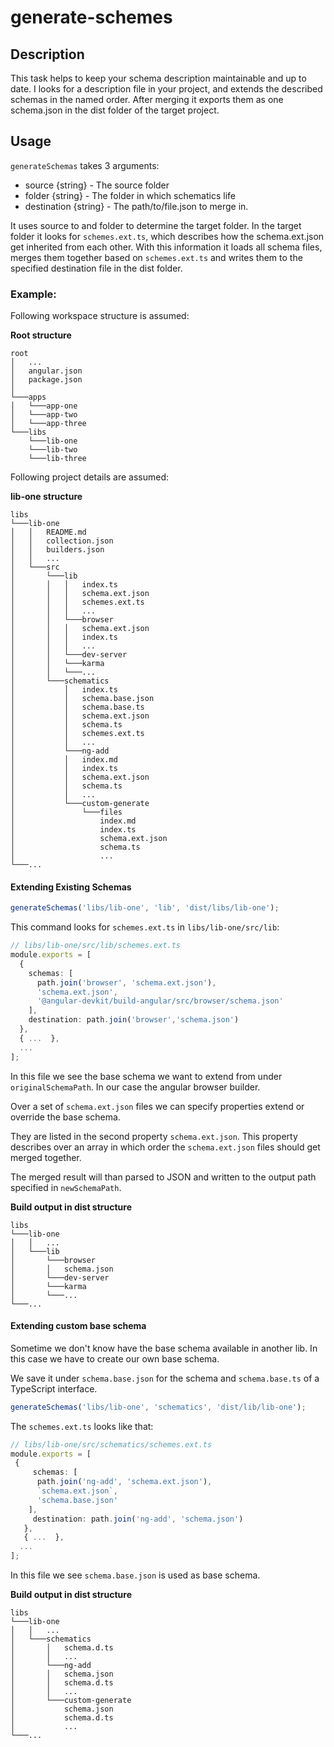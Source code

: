 # generate-schemes

## Description

This task helps to keep your schema description maintainable and up to date.
I looks for a description file in your project,
and extends the described schemas in the named order.
After merging it exports them as one schema.json in the dist folder of the target project.

## Usage

`generateSchemas` takes 3 arguments:

- source {string} - The source folder
- folder {string} - The folder in which schematics life
- destination {string} - The path/to/file.json to merge in.

It uses source to and folder to determine the target folder.
In the target folder it looks for `schemes.ext.ts`, which describes how the schema.ext.json get inherited from each other.
With this information it loads all schema files, merges them together based on `schemes.ext.ts` and
writes them to the specified destination file in the dist folder.

### Example:

Following workspace structure is assumed:

**Root structure**

```
root
│   ...
│   angular.json
│   package.json
│
└───apps
│   └───app-one
│   └───app-two
│   └───app-three
└───libs
    └───lib-one
    └───lib-two
    └───lib-three
```

Following project details are assumed:

**lib-one structure**

```
libs
└───lib-one
│   │   README.md
│   │   collection.json
│   │   builders.json
│   │   ...
│   └───src
│       └───lib
│       │   │   index.ts
│       │   │   schema.ext.json
│       │   │   schemes.ext.ts
│       │   │   ...
│       │   └───browser
│       │   │   schema.ext.json
│       │   │   index.ts
│       │   │   ...
│       │   └───dev-server
│       │   └───karma
│       │   └───...
│       └───schematics
│           │   index.ts
│           │   schema.base.json
│           │   schema.base.ts
│           │   schema.ext.json
│           │   schema.ts
│           │   schemes.ext.ts
│           │   ...
│           └───ng-add
│           │   index.md
│           │   index.ts
│           │   schema.ext.json
│           │   schema.ts
│           │   ...
│           └───custom-generate
│               └───files
│                   index.md
│                   index.ts
│                   schema.ext.json
│                   schema.ts
│                   ...
└───...
```

#### Extending Existing Schemas

```typescript
generateSchemas('libs/lib-one', 'lib', 'dist/libs/lib-one');
```

This command looks for `schemes.ext.ts` in `libs/lib-one/src/lib`:

```typescript
// libs/lib-one/src/lib/schemes.ext.ts
module.exports = [
  {
    schemas: [
      path.join('browser', 'schema.ext.json'),
      'schema.ext.json',
      '@angular-devkit/build-angular/src/browser/schema.json'
    ],
    destination: path.join('browser','schema.json')
  },
  { ...  },
  ...
];
```

In this file we see the base schema we want to extend from under `originalSchemaPath`. In our case the angular browser builder.

Over a set of `schema.ext.json` files we can specify properties extend or override the base schema.

They are listed in the second property `schema.ext.json`. This property
describes over an array in which order the `schema.ext.json` files should get merged together.

The merged result will than parsed to JSON and written to the output path specified in `newSchemaPath`.

**Build output in dist structure**

```
libs
└───lib-one
│   │   ...
│   └───lib
│       └───browser
│       │   schema.json
│       └───dev-server
│       └───karma
│       └───...
└───...
```

#### Extending custom base schema

Sometime we don't know have the base schema available in another lib.
In this case we have to create our own base schema.

We save it under `schema.base.json` for the schema and `schema.base.ts` of a TypeScript interface.

```typescript
generateSchemas('libs/lib-one', 'schematics', 'dist/lib/lib-one');
```

The `schemes.ext.ts` looks like that:

```typescript
// libs/lib-one/src/schematics/schemes.ext.ts
module.exports = [
 {
     schemas: [
      path.join('ng-add', 'schema.ext.json'),
      `schema.ext.json`,
      'schema.base.json'
    ],
     destination: path.join('ng-add', 'schema.json')
   },
   { ...  },
  ...
];
```

In this file we see `schema.base.json` is used as base schema.

**Build output in dist structure**

```
libs
└───lib-one
│   │   ...
│   └───schematics
│       │   schema.d.ts
│       │   ...
│       └───ng-add
│       │   schema.json
│       │   schema.d.ts
│       │   ...
│       └───custom-generate
│           schema.json
│           schema.d.ts
│           ...
└───...
```

